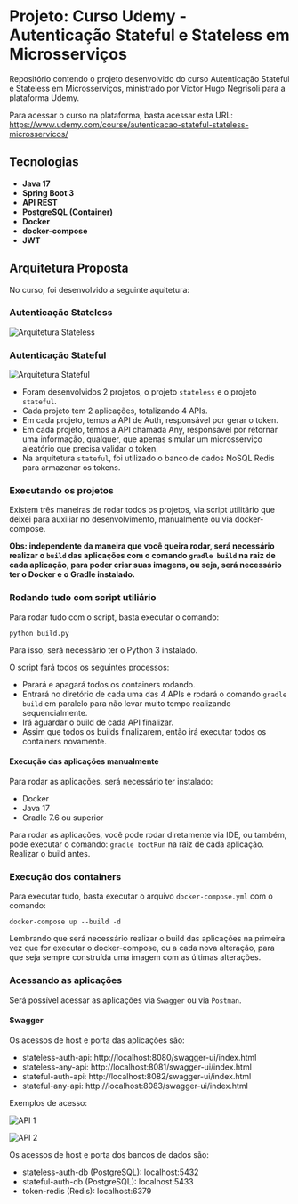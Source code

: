 # Projeto: Curso Udemy - Autenticação Stateful e Stateless em Microsserviços

Repositório contendo o projeto desenvolvido do curso Autenticação Stateful e Stateless em Microsserviços, ministrado por Victor Hugo Negrisoli para a plataforma Udemy.

Para acessar o curso na plataforma, basta acessar esta URL: https://www.udemy.com/course/autenticacao-stateful-stateless-microsservicos/

## Tecnologias

* **Java 17**
* **Spring Boot 3**
* **API REST**
* **PostgreSQL (Container)**
* **Docker**
* **docker-compose**
* **JWT**

## Arquitetura Proposta

No curso, foi desenvolvido a seguinte aquitetura:

### Autenticação Stateless

![Arquitetura Stateless](https://github.com/vhnegrisoli/curso-udemy-autenticacao-stateless-stateful-microsservicos/blob/main/Conte%C3%BAdos/Stateless%20Auth%20JWT.png)

### Autenticação Stateful

![Arquitetura Stateful](https://github.com/vhnegrisoli/curso-udemy-autenticacao-stateless-stateful-microsservicos/blob/main/Conte%C3%BAdos/Stateful%20Auth.png)

* Foram desenvolvidos 2 projetos, o projeto `stateless` e o projeto `stateful`.
* Cada projeto tem 2 aplicações, totalizando 4 APIs.
* Em cada projeto, temos a API de Auth, responsável por gerar o token.
* Em cada projeto, temos a API chamada Any, responsável por retornar uma informação, qualquer, que apenas simular um microsserviço aleatório que precisa validar o token.
* Na arquitetura `stateful`, foi utilizado o banco de dados NoSQL Redis para armazenar os tokens.

### Executando os projetos

Existem três maneiras de rodar todos os projetos, via script utilitário que deixei para auxiliar no desenvolvimento, manualmente ou via docker-compose.

**Obs: independente da maneira que você queira rodar, será necessário realizar o `build` das aplicações com o comando `gradle build` na raiz de cada aplicação, para poder criar suas imagens, ou seja, será necessário ter o Docker e o Gradle instalado.**

### Rodando tudo com script utiliário

Para rodar tudo com o script, basta executar o comando:

`python build.py`

Para isso, será necessário ter o Python 3 instalado.

O script fará todos os seguintes processos:

* Parará e apagará todos os containers rodando.
* Entrará no diretório de cada uma das 4 APIs e rodará o comando `gradle build` em paralelo para não levar muito tempo realizando sequencialmente.
* Irá aguardar o build de cada API finalizar.
* Assim que todos os builds finalizarem, então irá executar todos os containers novamente.

#### Execução das aplicações manualmente

Para rodar as aplicações, será necessário ter instalado:

* Docker
* Java 17
* Gradle 7.6 ou superior

Para rodar as aplicações, você pode rodar diretamente via IDE, ou também, pode executar o comando: `gradle bootRun` na raiz de cada aplicação. Realizar o build antes.

### Execução dos containers

Para executar tudo, basta executar o arquivo `docker-compose.yml`
com o comando:

`docker-compose up --build -d`

Lembrando que será necessário realizar o build das aplicações na primeira vez que for executar o docker-compose, ou a cada nova alteração, para que seja sempre construída uma imagem com as últimas alterações.

### Acessando as aplicações

Será possível acessar as aplicações via `Swagger` ou via `Postman`.

#### Swagger

Os acessos de host e porta das aplicações são:

* stateless-auth-api: http://localhost:8080/swagger-ui/index.html
* stateless-any-api: http://localhost:8081/swagger-ui/index.html
* stateful-auth-api: http://localhost:8082/swagger-ui/index.html
* stateful-any-api: http://localhost:8083/swagger-ui/index.html

Exemplos de acesso:

![API 1](https://github.com/vhnegrisoli/curso-udemy-autenticacao-stateless-stateful-microsservicos/blob/main/Conte%C3%BAdos/Swagger%20API%201.png)

![API 2](https://github.com/vhnegrisoli/curso-udemy-autenticacao-stateless-stateful-microsservicos/blob/main/Conte%C3%BAdos/Swagger%20API%202.png)

Os acessos de host e porta dos bancos de dados são:

* stateless-auth-db (PostgreSQL): localhost:5432
* stateful-auth-db (PostgreSQL): localhost:5433
* token-redis (Redis): localhost:6379
